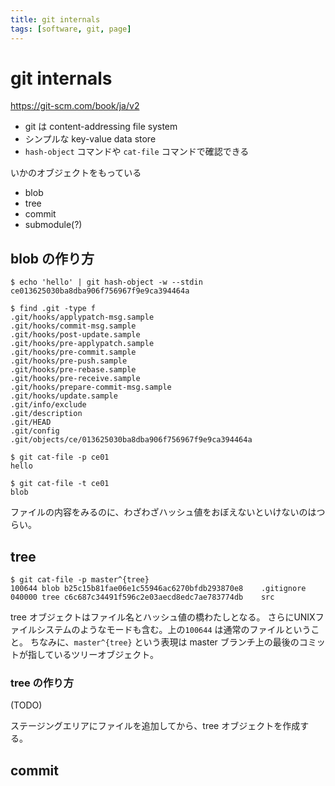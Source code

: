 ```yaml
---
title: git internals
tags: [software, git, page]
---
```


# git internals

https://git-scm.com/book/ja/v2

* git は content-addressing file system
* シンプルな key-value data store
* `hash-object` コマンドや `cat-file` コマンドで確認できる

いかのオブジェクトをもっている

* blob
* tree
* commit
* submodule(?)

## blob の作り方

```
$ echo 'hello' | git hash-object -w --stdin
ce013625030ba8dba906f756967f9e9ca394464a

$ find .git -type f
.git/hooks/applypatch-msg.sample
.git/hooks/commit-msg.sample
.git/hooks/post-update.sample
.git/hooks/pre-applypatch.sample
.git/hooks/pre-commit.sample
.git/hooks/pre-push.sample
.git/hooks/pre-rebase.sample
.git/hooks/pre-receive.sample
.git/hooks/prepare-commit-msg.sample
.git/hooks/update.sample
.git/info/exclude
.git/description
.git/HEAD
.git/config
.git/objects/ce/013625030ba8dba906f756967f9e9ca394464a

$ git cat-file -p ce01
hello

$ git cat-file -t ce01
blob
```

ファイルの内容をみるのに、わざわざハッシュ値をおぼえないといけないのはつらい。

## tree

```
$ git cat-file -p master^{tree}
100644 blob b25c15b81fae06e1c55946ac6270bfdb293870e8    .gitignore
040000 tree c6c687c34491f596c2e03aecd8edc7ae783774db    src
```
tree オブジェクトはファイル名とハッシュ値の橋わたしとなる。
さらにUNIXファイルシステムのようなモードも含む。上の`100644` は通常のファイルということ。
ちなみに、`master^{tree}` という表現は master ブランチ上の最後のコミットが指しているツリーオブジェクト。

### tree の作り方

(TODO)

ステージングエリアにファイルを追加してから、tree オブジェクトを作成する。

## commit
